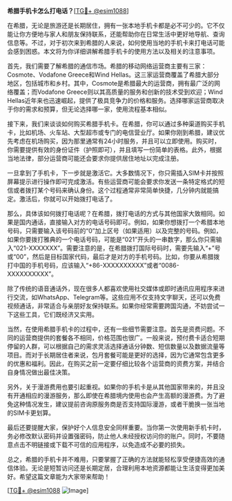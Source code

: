 **希腊手机卡怎么打电话？**[[TG💪+ @esim1088](https://t.me/s/esim1088)]

在希腊，无论是旅游还是长期居住，拥有一张本地手机卡都是必不可少的。它不仅能让你方便地与家人和朋友保持联系，还能帮助你在日常生活中更好地导航、查询信息等。不过，对于初次来到希腊的人来说，如何使用当地的手机卡来打电话可能会感到困惑。本文将为你详细讲解希腊手机卡的使用方法以及相关的注意事项。

首先，我们需要了解希腊的通信市场。希腊的移动网络运营商主要有三家：Cosmote、Vodafone Greece和Wind Hellas。这三家运营商覆盖了希腊大部分地区，包括城市和乡村。其中，Cosmote是希腊最大的运营商，拥有最广泛的网络覆盖；而Vodafone Greece则以其高质量的服务和创新的技术受到欢迎；Wind Hellas近年来也迅速崛起，提供了极具竞争力的价格和服务。选择哪家运营商取决于你的需求和预算，但无论选择哪一家，使用流程基本相似。

接下来，我们来谈谈如何购买希腊手机卡。在希腊，你可以通过多种渠道购买手机卡，比如机场、火车站、大型超市或专门的电信营业厅。如果你刚到希腊，建议优先考虑在机场购买，因为那里通常有24小时服务，并且可以立即使用。购买时，你需要提供有效的身份证件（护照即可），并且填写一份简单的表格。此外，根据当地法律，部分运营商可能还会要求你提供居住地址以完成注册。

一旦拿到了手机卡，下一步就是激活它。大多数情况下，你只需插入SIM卡并按照屏幕提示进行操作即可完成激活。有些运营商可能会要求你发送一条特定格式的短信或者拨打某个号码来确认身份。这个过程通常非常简单快捷，几分钟内就能搞定。激活后，你就可以开始拨打电话了。

那么，具体该如何拨打电话呢？在希腊，拨打电话的方式与其他国家大致相同。如果是国内通话，直接输入对方的电话号码即可。例如，如果你想拨打一个希腊本地号码，只需要输入该号码前的“0”加上区号（如果适用）以及完整的号码。例如，如果你要拨打雅典的一个电话号码，可能是“021”开头的一串数字，那么你只需输入“021-XXXXXXX”。需要注意的是，在希腊拨打国际号码时，需要先输入“+”号或“00”，然后是目标国家代码，最后才是对方的手机号码。比如，你要从希腊拨打中国的手机号码，应该输入“+86-XXXXXXXXXX”或者“0086-XXXXXXXXXX”。

除了传统的语音通话外，现在很多人都喜欢使用社交媒体或即时通讯应用程序来进行交流，如WhatsApp、Telegram等。这些应用不仅支持文字聊天，还可以免费视频通话，非常适合与亲朋好友保持联系。如果你经常需要跨国沟通，不妨尝试一下这些工具，它们既经济又实用。

当然，在使用希腊手机卡的过程中，还有一些细节需要注意。首先是资费问题。不同的运营商提供的套餐各不相同，价格范围也很广。一般来说，预付费卡适合短期停留的人群，可以根据自己的需求灵活选择通话分钟数、短信数量以及数据流量等项目。而对于长期居住者来说，包月套餐可能是更好的选择，因为它通常包含更多的优惠和福利。因此，在购买之前一定要仔细比较各个运营商的资费方案，并结合自身情况做出最佳决策。

另外，关于漫游费用也要引起重视。如果你的手机卡是从其他国家带来的，并且没有开通相应的漫游服务，那么即使在希腊境内使用也会产生高额的漫游费。为了避免这种情况发生，建议提前咨询原服务商是否支持国际漫游，或者干脆换一张当地的SIM卡更划算。

最后还要提醒大家，保护好个人信息安全同样重要。当你第一次使用新手机卡时，务必修改默认密码并设置强密码，防止他人未经授权访问你的账户。同时，不要随意点击不明链接或下载不可信的应用程序，以免造成不必要的损失。

总之，希腊的手机卡并不难用，只要掌握了正确的方法就能轻松享受便捷高效的通信体验。无论是短暂访问还是长期定居，合理利用本地资源都能让生活变得更加美好。希望这篇文章能为大家带来帮助！

[[TG💪+ @esim1088](https://t.me/s/esim1088) ![Image](https://i.postimg.cc/4NQfJmqS/Snipaste-2025-05-13-00-14-12.png)]